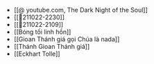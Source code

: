 - [[@ youtube.com, The Dark Night of the Soul]]
- [[💬211022-2230]]
- [[💬211022-2109]]
- [[Bóng tối linh hồn]]
- [[Gioan Thánh giá gọi Chúa là nada]]
- [[Thánh Gioan Thánh giá]]
- [[Eckhart Tolle]]
